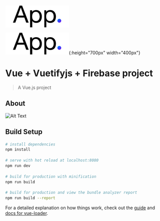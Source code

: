 ![Alt Text](https://github.com/janisrozenfelds/Vue-Vuetifyjs-Firebase/blob/master/static/app_logo.svg)

![test image size](https://github.com/janisrozenfelds/Vue-Vuetifyjs-Firebase/blob/master/static/app_logo.svg){:height="700px" width="400px"}

# Vue + Vuetifyjs + Firebase project

> A Vue.js project

## About
![Alt Text](https://thumbs.gfycat.com/VacantMealyHypacrosaurus-size_restricted.gif)






## Build Setup

``` bash
# install dependencies
npm install

# serve with hot reload at localhost:8080
npm run dev

# build for production with minification
npm run build

# build for production and view the bundle analyzer report
npm run build --report
```

For a detailed explanation on how things work, check out the [guide](http://vuejs-templates.github.io/webpack/) and [docs for vue-loader](http://vuejs.github.io/vue-loader).

